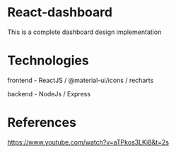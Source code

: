 # React-dashboard

This is a complete dashboard design implementation

# Technologies

frontend - ReactJS / @material-ui/icons / recharts

backend - NodeJs / Express

# References

https://www.youtube.com/watch?v=aTPkos3LKi8&t=2s
